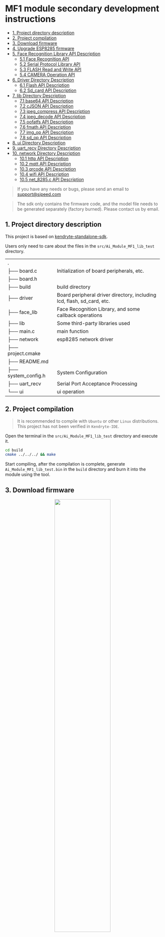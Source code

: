 # MF1 module secondary development instructions


- [1. Project directory description](#1-Project-directory-description)    
- [2. Project compilation](#2-Project-compilation)    
- [3. Download firmware](#3-Download-firmware)    
- [4. Upgrade ESP8285 firmware](#4-Upgrade-ESP8285-firmware)
- [5. Face Recognition Library API Description](#5-Face-Recognition-Library-API-Description)        
    - [5.1 Face Recognition API](#51-Face-Recognition-API)        
    - [5.2 Serial Protocol Library API](#52-Serial-Protocol-Library-API)        
    - [5.3 FLASH Read and Write API](#53-FLASH-Read-and-Write-API)        
    - [5.4 CAMERA Operation API](#54-CAMERA-Operation-API) 
- [6. Driver Directory Description](6-Driver-Directory-Description)  
    - [6.1 Flash API Description](#61-Flash-API-Description)    
    - [6.2 Sd_card API Description](#62-Sd_card-API-Description)
- [7. lib Directory Description](#7-lib-Directory-Description)
    - [7.1 base64 API Description](#71-base64-API-Description)
    - [7.2 cJSON API Description](#72-cJSON-API-Description)
    - [7.3 jpeg_compress API Description](#73-jpeg_compress-API-Description)
    - [7.4 jpeg_decode API Description](#74-jpeg_decode-API-Description)
    - [7.5 oofatfs API Description](#75-oofatfs-API-Description)
    - [7.6 fmath API Description](#76-fmath-API-Description)
    - [7.7 img_op API Description](#77-img_op-API-Description)
    - [7.8 sd_op API Description](#78-sd_op-API-Description)
- [8. ui Directory Description](#8-ui-Directory-Description)
- [9. uart_recv Directory Description](#9-uart_recv-Directory-Description)
- [10. network Directory Description](#10-network-Directory-Description)
    - [10.1 http API Description](#101-http-API-Description)
    - [10.2 mqtt API Description](#102-mqtt-API-Description)
    - [10.3 qrcode API Description](#103-qrcode-API-Description)
    - [10.4 wifi API Description](#104-wifi-API-Description)
    - [10.5 net_8285.c API Description](#105-net_8285c-API-Description)

> If you have any needs or bugs, please send an email to support@sipeed.com

>The sdk only contains the firmware code, and the model file needs to be generated separately (factory burned). Please contact us by email.

## 1. Project directory description

This project is based on [kendryte-standalone-sdk](https://github.com/kendryte/kendryte-standalone-sdk).

Users only need to care about the files in the `src/Ai_Module_MF1_lib_test` directory.

| | |
|-|-|
|. | |
|├── board.c | Initialization of board peripherals, etc. |
|├── board.h||
|├── build | build directory |
|├── driver | Board peripheral driver directory, including lcd, flash, sd_card, etc. |
|├── face_lib | Face Recognition Library, and some callback operations |
|├── lib | Some third-party libraries used |
|├── main.c | main function |
|├── network |esp8285 network driver|
|├── project.cmake | |
|├── README.md | |
|├── system_config.h | System Configuration |
|├── uart_recv | Serial Port Acceptance Processing |
|└── ui | ui operation |

## 2. Project compilation

> It is recommended to compile with `Ubuntu` or other `Linux` distributions. This project has not been verified in `Kendryte-IDE`.

Open the terminal in the `src/Ai_Module_MF1_lib_test` directory and execute it.
```BASH
cd build
cmake ../../../ && make
```
Start compiling, after the compilation is complete, generate `Ai_Module_MF1_lib_test.bin` in the `build` directory and burn it into the module using the tool.

## 3. Download firmware

<center class="half">
<img src="./assets/kflash_gui.jpg" width = 60% />
</center>

Users can use `kflash_gui` to download programs.

The specific process is:

1. Open the firmware you need to burn.

   If it is a `bin` file, make sure the address is `0x00`,

   When it is a `kfpkg` file, you do not need to select an address.

2. Select the development board model, the `MF1` module please select `Sipeed Maix Bit With Mic`.

3. Select serial port, `MF1` module, please select the first serial port.

4. Click `Download` to start downloading.

## 4. Upgrade ESP8285 firmware

Now (before 2013.08.14) `esp8285` factory default is the `AT` firmware, the `MF1` is used to communicate with the module, so you need to update the firmware.

**Update the `esp8285` firmware, you need to enable the enable pin and burn [pre-compiled firmware] (http://dl.sipeed.com/MAIX/HDK/factory_firmware/Ai_Module_MF1_lib_wifi_on.bin) to enable it. Wifi`.**

<center class="half">
<img src="./assets/update_esp8285.jpg"  width = 50% />
</center>

1. Short the contact to `GND` and power up.

2. Use this serial port to perform firmware update for `esp82825`.

`esp8285 SPI` firmware [download address](http://dl.sipeed.com/MAIX/HDK/factory_firmware/esp8266/WiFiSPIESP.ino.esp8285_40M_freq_1M_DOUT.bin).

`flash_download_tools`[download address.](https://www.espressif.com/sites/default/files/tools/flash_download_tools_v3.6.6.zip)

`flash_download_tools` download option.

<center class="half">
<img src="./assets/flash_download_tools.png"   width = 50% />
</center>

> Note to select `ESP8285` to download, **Do not ** select `ESP8266`.

1. Select the previously downloaded firmware, the address is `0`.

2. Select the crystal frequency to be `40M`.

3. Select `flash` frequency is `40M`.

4. Select `flash` size is `8Mbit`.

5. Select the corresponding serial port, ** baud rate is recommended to be 115200**.

6. Click to start downloading.

## 5. Face Recognition Library API Description

### 5.1 Face Recognition API
```C
Uint8_t face_lib_init_module(void);
```
Initialize the face recognition library, the module can be used normally when the return value is 0.

```C
Uint8_t face_lib_regisiter_callback(face_lib_callback_t *cfg_cb);
```
To register some event callback functions in the face recognition process, please refer to the functions already implemented in the routine.

```C
Void face_lib_run(face_recognition_cfg_t *cfg);
```
For face recognition, the camera needs to be normal, and the user can set some configuration information.

### 5.2 Serial Protocol Library API

> You can use `mqtt` to communicate, but it is currently impossible to calculate the feature value of the picture.

```C
Uint8_t protocol_send_init_done(void);
```
Module initialization completed.

```C
Void protocol_prase(unsigned char *protocol_buf);
```
The protocol data is parsed. At present, only some built-in instructions are supported, and then the user can add a custom command.

```C
Void protocol_cal_pic_fea(uint8_t *jpeg_buf, uint32_t jpeg_len);
```
Calculate the image feature value after receiving the image.

```C
Uint8_t protocol_send_cal_pic_result(uint8_t code, char *msg, float feature[FEATURE_DIMENSION], uint8_t *uid, float prob);
```
Send calculated picture feature value results.

```C
Uint8_t protocol_send_face_info(face_obj_t *obj,
                                Float score, uint8_t uid[UID_LEN], float feature[FEATURE_DIMENSION],
                                Uint32_t total, uint32_t current, uint64_t *time);
```
After the face is recognized, the face information is sent. For details, please refer to the routine.

```C
Extern volatile uint8_t face_lib_draw_flag;
```
Whether to call the drawing flag in lib.

### 5.3 FLASH Read and Write API

```C
W25qxx_status_t w25qxx_init(uint8_t spi_index, uint8_t spi_ss, uint32_t rate);
W25qxx_status_t w25qxx_read_id(uint8_t *manuf_id, uint8_t *device_id);
W25qxx_status_t w25qxx_write_data(uint32_t addr, uint8_t *data_buf, uint32_t length);
W25qxx_status_t w25qxx_read_data(uint32_t addr, uint8_t *data_buf, uint32_t length);
W25qxx_status_t my_w25qxx_read_data(uint32_t addr, uint8_t *data_buf, uint32_t length, w25qxx_read_t mode);
```

Read and write API for 16MByte FLASH onboard.

### 5.4 CAMERA Operation API

```C
Int dvp_irq(void *ctx);
```
DVP interrupt callback, register in Board.c

```C
Int gc0328_init(void);
```
GC0328 initialization, called in Board.c, initialize the camera.

```C
Extern volatile uint8_t g_dvp_finish_flag;
```
The camera receives a frame mark.


## 6. Driver Directory Description

| | |
|-|-|
|.||
|├── flash.c|flash read/write|
|├── flash.h||
|├── font.c|lcd display font|
|├── font.h||
|├── lcd_sipeed|`sipeed``lcd` driver driver, not yet debugged|
|├── lcd_ssd1963|`ssd1963` screen controller driver, memory usage is too large, not supported yet |
|├── lcd_st7789|Onboard `st7789` screen controller driver, default use |
|├── sd_card.c|`gpio`simulated `sd_card` driver|
|└── sd_card.h||

### 6.1 Flash API Description

```C
Void flash_init(void);
```
`Flash` initialization.

```C
Int flash_delete_face_info(uint32_t id);
```
Delete saved in flash, specify the face information corresponding to `id`.

```C
Int flash_delete_face_all(void);
```
Delete all face information in `flash`.

```C
Int flash_save_face_info(uint8_t *image, float *features, uint8_t *uid, uint32_t valid, char *name, char *note, uint8_t *ret_uid);
```
Save face information to `flash`, `features` and `uid`.

```C
Int flash_get_saved_faceinfo(face_info_t *info, uint32_t index);
```
Read the information of the specified `index` from `flash`.

```C
Uint32_t flash_get_id_by_uid(uint8_t *uid);
```
Use `uid` to get the corresponding `id`.

```C
Uint8_t flash_load_cfg(board_cfg_t *cfg);
Uint8_t flash_save_cfg(board_cfg_t *cfg);
Uint8_t flash_cfg_print(board_cfg_t *cfg);
Uint8_t flash_cfg_set_default(board_cfg_t *cfg);
```
Use `flash` to save some configuration, users can add their own configuration, but can not delete existing ones.

### 6.2 Sd_card API Description

```C
Uint8_t SD_Initialize(void);
Uint8_t SD_ReadDisk(uint8_t *buf, uint32_t sector, uint8_t cnt);
Uint8_t SD_WriteDisk(uint8_t *buf, uint32_t sector, uint8_t cnt);
```
`Sd_card` is initialized and read and written, the user does not need to care, just use the file system to operate.


## 7. lib Directory Description

| | |
|-|-|
|.| |
|├── base64|base64 codec|
|├── cJSON| cJOSN parsing library|
|├── fmath.c| Math Library Function Implementation|
|├── fmath.h| |
|├── img_op.c| Some image operations|
|├── img_op.h| |
|├── jpeg_compress| jpeg image compression|
|├── jpeg_decode| jpeg decoding |
|├── oofatfs| `sd_card` file system |
|├── sd_op.c| `sd_card` Some operations on file system encapsulation |
|└── sd_op.h| |

### 7.1 base64 API Description

```C
Unsigned char *base64_encode(const unsigned char *src, size_t len, size_t *out_len);
Unsigned char *base64_decode(const unsigned char *src, size_t len, size_t *out_len);
```
`base64` codec.

### 7.2 cJSON API Description

`cJSON` is a very mature library, please use Baidu or Google for specific use.

### 7.3 jpeg_compress API Description

```C
Uint8_t reverse_u32pixel(uint32_t *addr, uint32_t length);
```
Due to the problem with the `rgb565` image byte order output by `dvp`, it is necessary to perform an endian adjustment of the image before the `jpeg` encoding.

```C
Bool jpeg_compress(jpeg_encode_t *src, jpeg_encode_t *dst, int quality, bool realloc);
```
`jpeg` encoding function.

Demo

```C
    Jpeg_encode_t jpeg_src, jpeg_out;
    //image_tmp, intermediate variable
    //display_image, dvp output image cache
    Memcpy(image_tmp, display_image, IMG_W * IMG_H * 2);
    Reverse_u32pixel(image_tmp, 320 * 240 / 2);

    Jpeg_src.w = 320;
    Jpeg_src.h = 240;
    Jpeg_src.bpp = 2;
    Jpeg_src.data = image_tmp;

    Jpeg_out.w = jpeg_src.w;
    Jpeg_out.h = jpeg_src.h;
    Jpeg_out.bpp = JPEG_BUF_LEN;
    Jpeg_out.data = jpeg_buf;//jpeg coded output buffer

    If(jpeg_compress(&jpeg_src, &jpeg_out, 80, 0) == 0)
    {
        Printf("w:%d\th:%d\tbpp:%d\r\n", jpeg_out.w, jpeg_out.h, jpeg_out.bpp);
    } else
    {
        Printf("jpeg encode failed\r\n");
        Return;
    }
```

### 7.4 jpeg_decode API Description

Users only need to care about the functions in `picojpeg_util.h`

```C
//out_img, decode the output buffer
//buf, jpeg image cache
//buf_len, jpeg image cache size
//rgb565, whether it is decoded to rgb565, when it is 0, the decoded output is rgb888
Jpeg_decode_image_t *pico_jpeg_decode(uint8_t *out_img, uint8_t *buf, uint32_t buf_len, uint8_t rgb565);
```
Decode the `jpeg` picture.

### 7.5 oofatfs API Description

For the operation of the file system, please refer to the [oofatfs documentation](https://github.com/micropython/oofatfs).

### 7.6 fmath API Description

Users basically do not use, do not care.

### 7.7 img_op API Description

Basic operation of some pictures.

### 7.8 sd_op API Description

Temporarily not encapsulating too many file system read and write operations, then adding.

## 8. ui Directory Description

Saved some `ui` image resources.

## 9. uart_recv Directory Description

Some operations of the serial communication protocol, mainly serial port acceptance, and peripheral control.

## 10. network Directory Description
| | |
|-|-|
|. | |
|├── http |httpCommunication|
|│ ├── http_file.c |http post and get files|
|│ ├── http_file.h | |
|│ ├── http_save_file.c |httpAccept ServerReturn|
|│ ├── http_save_file.h | |
|│ ├── http_simple.c |httpNormal Operations|
|│ ├── http_simple.h | |
|│ ├── mt_str.c | |
|│ ├── my_str.h | |
|│ ├── parsed_url.c | Parse url|
|│ └── parsed_url.h | |
|├── mqtt | |
|│ ├── PubSubClient.c |mqttCommunication|
|│ └── PubSubClient.h | |
|├── net_8285.c | Some network operations for encapsulation |
|├── net_8285.h | |
|├── qrcode | |
|│ ├── qrcode.c | QR code recognition|
|│ └── qrcode.h | |
|└── wifi | |
| ├── spi |spi driver|
| ├── utility | |
| ├── WiFiSpi.c | |
| ├── WiFiSpiClient.c | |
| ├── WiFiSpiClient.h | |
| ├── WiFiSpi.h | |
| ├── WiFiSpiServer.c | |
| ├── WiFiSpiServer.h | |
| ├── WiFiSpiUdp.c | |
| └── WiFiSpiUdp.h | |

### 10.1 http API Description

```C
Uint32_t http_get_file(char *url,
                       Char *custom_headers,
                       Char *resp_header,
                       Uint32_t resp_header_len,
                       Uint8_t *file,
                       Uint32_t file_len);

Uint32_t http_post_file(char *url,
                        Char *custom_headers,
                        Uint8_t *body,
                        Uint8_t *boundary,
                        Uint8_t *post_file,
                        Uint32_t post_file_len,
                        Char *resp_header,
                        Uint32_t resp_header_len,
                        Uint8_t *file,
                        Uint32_t file_len);
```

Use `http` for `post` and `get` files.

Demo:

```C
    Uint32_t get_recv_len = http_get_file(
        Srv_url, / /  request address
        NULL,/ /  custom request header
        Http_header, / /  header returned by the server
        Sizeof(http_header), / /  length
        Http_body, / /  accept the cache
        Sizeof(http_body));//length
```

```C
    Uint32_t post_recv_len = http_post_file(
        Http_upload_face, / /  request address
        Send_hdr, / /   request header
        NULL, / /   post body content
        NULL, / /   split string, can be used
        Upload->jpeg_addr, //post file address
        Upload->jpeg_len, //post file length
        Http_header, / /   header returned by the server
        Sizeof(http_header), / /   length
        Http_body, / /   accept the cache
        Sizeof(http_body));//length
```

```C
Uint32_t http_save_file(uint8_t sock, char *resp_header, uint32_t resp_header_len, uint8_t *file, uint32_t file_len);
```
Parse the data returned by the server, don't care.

Other file users do not need to care.

### 10.2 mqtt API Description

```C
Uint8_t PubSubClient_connect0(const char *id);
Uint8_t PubSubClient_connect1(const char *id, const char *user, const char *pass);
Uint8_t PubSubClient_connect2(const char *id, const char *willTopic, uint8_t willQos, uint8_t willRetain, const char *willMessage);
Uint8_t PubSubClient_connect3(const char *id, const char *user, const char *pass, const char *willTopic, uint8_t willQos, uint8_t willRetain, const char *willMessage);
```
Connect to the mqtt server, the user chooses the function he needs to use.

```C
Uint8_t PubSubClient_loop(void);
```
Called in the main function, sends a heartbeat packet, and accepts data.

```C
Uint8_t PubSubClient_publish(const char *topic, const uint8_t *payload, unsigned int plength);
```
Make an announcement.

```C
Uint8_t PubSubClient_subscribe(const char *topic, uint8_t qos);
```
Subscribe to topics.

```C
Uint8_t PubSubClient_unsubscribe(const char *topic);
```
Unsubscribe topic.

```C
Uint8_t PubSubClient_connected(void);
```
Determine if you are connected to the server, if not, you need to reconnect.

### 10.3 qrcode API Description

```C
Uint8_t find_qrcodes(qrcode_result_t *out, qrcode_image_t *img);
```
Identify the QR code. For details, please refer to the routine `net_8285.c`.

### 10.4 wifi API Description

Contains the driver of `8285`, users don't care.

### 10.5 net_8285.c API Description

```C
Qr_wifi_info_t *qrcode_get_wifi_cfg(void);
```
Scan the QR code to get the `wifi` configuration information. The QR code format: `{"t":"84:0D:8E:6C:62:9C","w":"Sipeed_2.4G","p": "Sipeed123."}`

`t`: the `MAC` address of the module, which is printed during initialization.

`w`: the name of the hotspot.

`p`: hot password.

> The generated QR code version should not be too high, and the fault tolerance level should be `L`. It is recommended to use [barcodegenerator](https://racoindustries.com/barcodegenerator/2d/qr-code/) to generate.


```C
Uint8_t spi_8266_init_device(void);
```
Initialize the `8285` module.

```C
Uint8_t spi_8266_connect_ap(uint8_t wifi_ssid[32],
                            Uint8_t wifi_passwd[32],
                            Uint8_t timeout_n10s);
```
Connection corresponds to `ssid`.

```C
Void mqtt_reconnect(void);
```
Mqtt reconnect after offline.

```C
Uint8_t spi_8266_mqtt_init(void);
```
Initialize the `mqtt` connection, the user can modify the connected server and `topic`, etc.

```C
Void spi_8266_mqtt_send(char *buf,size_t len);
```
Send data via `mqtt`.

> If you use `WIFI`, you need to modify `CONFIG_ENABLE_WIFI` in `system_config.h` to `1`.
